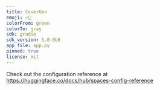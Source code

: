 ```yaml
---
title: CoverGen
emoji: 🔥🚀
colorFrom: green
colorTo: gray
sdk: gradio
sdk_version: 5.0.0b8
app_file: app.py
pinned: true
license: mit
---
```


Check out the configuration reference at https://huggingface.co/docs/hub/spaces-config-reference